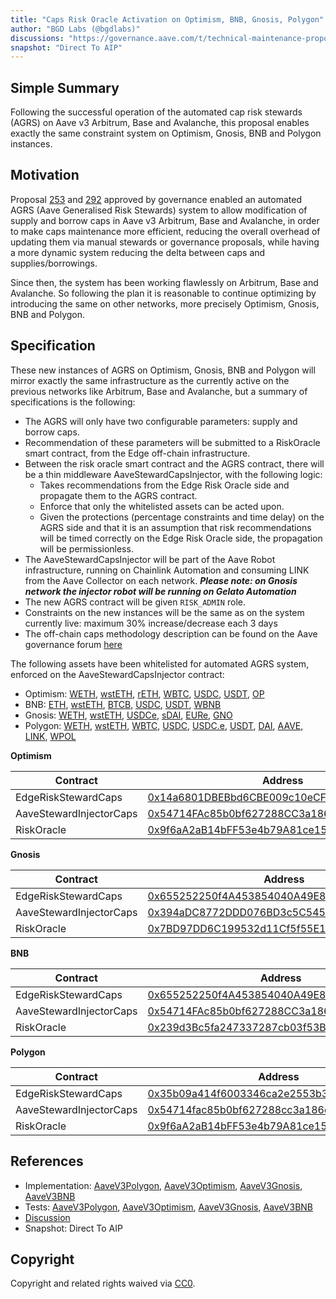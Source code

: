 ```yaml
---
title: "Caps Risk Oracle Activation on Optimism, BNB, Gnosis, Polygon"
author: "BGD Labs (@bgdlabs)"
discussions: "https://governance.aave.com/t/technical-maintenance-proposals/15274/98"
snapshot: "Direct To AIP"
---
```


## Simple Summary

Following the successful operation of the automated cap risk stewards (AGRS) on Aave v3 Arbitrum, Base and Avalanche, this proposal enables exactly the same constraint system on Optimism, Gnosis, BNB and Polygon instances.

## Motivation

Proposal [253](https://vote.onaave.com/proposal/?proposalId=253) and [292](https://vote.onaave.com/proposal/?proposalId=292) approved by governance enabled an automated AGRS (Aave Generalised Risk Stewards) system to allow modification of supply and borrow caps in Aave v3 Arbitrum, Base and Avalanche, in order to make caps maintenance more efficient, reducing the overall overhead of updating them via manual stewards or governance proposals, while having a more dynamic system reducing the delta between caps and supplies/borrowings.

Since then, the system has been working flawlessly on Arbitrum, Base and Avalanche. So following the plan it is reasonable to continue optimizing by introducing the same on other networks, more precisely Optimism, Gnosis, BNB and Polygon.

## Specification

These new instances of AGRS on Optimism, Gnosis, BNB and Polygon will mirror exactly the same infrastructure as the currently active on the previous networks like Arbitrum, Base and Avalanche, but a summary of specifications is the following:

- The AGRS will only have two configurable parameters: supply and borrow caps.
- Recommendation of these parameters will be submitted to a RiskOracle smart contract, from the Edge off-chain infrastructure.
- Between the risk oracle smart contract and the AGRS contract, there will be a thin middleware AaveStewardCapsInjector, with the following logic:
  - Takes recommendations from the Edge Risk Oracle side and propagate them to the AGRS contract.
  - Enforce that only the whitelisted assets can be acted upon.
  - Given the protections (percentage constraints and time delay) on the AGRS side and that it is an assumption that risk recommendations will be timed correctly on the Edge Risk Oracle side, the propagation will be permissionless.
- The AaveStewardCapsInjector will be part of the Aave Robot infrastructure, running on Chainlink Automation and consuming LINK from the Aave Collector on each network. **_Please note: on Gnosis network the injector robot will be running on Gelato Automation_**
- The new AGRS contract will be given `RISK_ADMIN` role.
- Constraints on the new instances will be the same as on the system currently live: maximum 30% increase/decrease each 3 days
- The off-chain caps methodology description can be found on the Aave governance forum [here](https://governance.aave.com/t/arfc-supply-and-borrow-cap-risk-oracle-activation/20834)

The following assets have been whitelisted for automated AGRS system, enforced on the AaveStewardCapsInjector contract:

- Optimism: [WETH](https://optimistic.etherscan.io/address/0x4200000000000000000000000000000000000006), [wstETH](https://optimistic.etherscan.io/address/0x1F32b1c2345538c0c6f582fCB022739c4A194Ebb), [rETH](https://optimistic.etherscan.io/address/0x9Bcef72be871e61ED4fBbc7630889beE758eb81D), [WBTC](https://optimistic.etherscan.io/address/0x68f180fcCe6836688e9084f035309E29Bf0A2095), [USDC](https://optimistic.etherscan.io/address/0x0b2C639c533813f4Aa9D7837CAf62653d097Ff85), [USDT](https://optimistic.etherscan.io/address/0x94b008aA00579c1307B0EF2c499aD98a8ce58e58), [OP](https://optimistic.etherscan.io/address/0x4200000000000000000000000000000000000042)
- BNB: [ETH](https://bscscan.com/address/0x2170Ed0880ac9A755fd29B2688956BD959F933F8), [wstETH](https://bscscan.com/address/0x26c5e01524d2E6280A48F2c50fF6De7e52E9611C), [BTCB](https://bscscan.com/address/0x7130d2A12B9BCbFAe4f2634d864A1Ee1Ce3Ead9c), [USDC](https://bscscan.com/address/0x8AC76a51cc950d9822D68b83fE1Ad97B32Cd580d), [USDT](https://bscscan.com/address/0x55d398326f99059fF775485246999027B3197955), [WBNB](https://bscscan.com/address/0xbb4CdB9CBd36B01bD1cBaEBF2De08d9173bc095c)
- Gnosis: [WETH](https://gnosisscan.io/address/0x6A023CCd1ff6F2045C3309768eAd9E68F978f6e1), [wstETH](https://gnosisscan.io/address/0x6C76971f98945AE98dD7d4DFcA8711ebea946eA6), [USDCe](https://gnosisscan.io/address/0x2a22f9c3b484c3629090FeED35F17Ff8F88f76F0), [sDAI](https://gnosisscan.io/address/0xaf204776c7245bF4147c2612BF6e5972Ee483701), [EURe](https://gnosisscan.io/address/0xcB444e90D8198415266c6a2724b7900fb12FC56E), [GNO](https://gnosisscan.io/address/0x9C58BAcC331c9aa871AFD802DB6379a98e80CEdb)
- Polygon: [WETH](https://polygonscan.com/address/0x7ceB23fD6bC0adD59E62ac25578270cFf1b9f619), [wstETH](https://polygonscan.com/address/0x03b54A6e9a984069379fae1a4fC4dBAE93B3bCCD), [WBTC](https://polygonscan.com/address/0x1BFD67037B42Cf73acF2047067bd4F2C47D9BfD6), [USDC](https://polygonscan.com/address/0x3c499c542cEF5E3811e1192ce70d8cC03d5c3359), [USDC.e](https://polygonscan.com/address/0x2791Bca1f2de4661ED88A30C99A7a9449Aa84174), [USDT](https://polygonscan.com/address/0xc2132D05D31c914a87C6611C10748AEb04B58e8F), [DAI](https://polygonscan.com/address/0x8f3Cf7ad23Cd3CaDbD9735AFf958023239c6A063), [AAVE](https://polygonscan.com/address/0xD6DF932A45C0f255f85145f286eA0b292B21C90B), [LINK](https://polygonscan.com/address/0x53E0bca35eC356BD5ddDFebbD1Fc0fD03FaBad39), [WPOL](https://polygonscan.com/address/0x0d500B1d8E8eF31E21C99d1Db9A6444d3ADf1270)

**Optimism**

| Contract                | Address                                                                                                                          |
| ----------------------- | -------------------------------------------------------------------------------------------------------------------------------- |
| EdgeRiskStewardCaps     | [0x14a6801DBEBbd6CBE009c10eCFDA98C1c7B89012](http://optimistic.etherscan.io/address/0x14a6801DBEBbd6CBE009c10eCFDA98C1c7B89012)  |
| AaveStewardInjectorCaps | [0x54714FAc85b0bf627288CC3a186dE81A42f1D635](https://optimistic.etherscan.io/address/0x54714FAc85b0bf627288CC3a186dE81A42f1D635) |
| RiskOracle              | [0x9f6aA2aB14bFF53e4b79A81ce1554F1DFdbb6608](https://optimistic.etherscan.io/address/0x9f6aA2aB14bFF53e4b79A81ce1554F1DFdbb6608) |

**Gnosis**

| Contract                | Address                                                                                                                |
| ----------------------- | ---------------------------------------------------------------------------------------------------------------------- |
| EdgeRiskStewardCaps     | [0x655252250f4A453854040A49E8280951A76f3033](https://gnosisscan.io/address/0x655252250f4A453854040A49E8280951A76f3033) |
| AaveStewardInjectorCaps | [0x394aDC8772DDD076BD3c5C545c4Edd3617C7d5e6](https://gnosisscan.io/address/0x394aDC8772DDD076BD3c5C545c4Edd3617C7d5e6) |
| RiskOracle              | [0x7BD97DD6C199532d11Cf5f55E13a120dB6dd0F4F](https://gnosisscan.io/address/0x7BD97DD6C199532d11Cf5f55E13a120dB6dd0F4F) |

**BNB**

| Contract                | Address                                                                                                              |
| ----------------------- | -------------------------------------------------------------------------------------------------------------------- |
| EdgeRiskStewardCaps     | [0x655252250f4A453854040A49E8280951A76f3033](http://bscscan.com/address/0x655252250f4A453854040A49E8280951A76f3033)  |
| AaveStewardInjectorCaps | [0x54714FAc85b0bf627288CC3a186dE81A42f1D635](https://bscscan.com/address/0x54714FAc85b0bf627288CC3a186dE81A42f1D635) |
| RiskOracle              | [0x239d3Bc5fa247337287cb03f53B8bc63DBBc332D](https://bscscan.com/address/0x239d3Bc5fa247337287cb03f53B8bc63DBBc332D) |

**Polygon**

| Contract                | Address                                                                                                                  |
| ----------------------- | ------------------------------------------------------------------------------------------------------------------------ |
| EdgeRiskStewardCaps     | [0x35b09a414f6003346ca2e2553b3ea91cd3524af3](https://polygonscan.com/address/0x35b09a414f6003346ca2e2553b3ea91cd3524af3) |
| AaveStewardInjectorCaps | [0x54714fac85b0bf627288cc3a186de81a42f1d635](https://polygonscan.com/address/0x54714fac85b0bf627288cc3a186de81a42f1d635) |
| RiskOracle              | [0x9f6aA2aB14bFF53e4b79A81ce1554F1DFdbb6608](https://polygonscan.com/address/0x9f6aA2aB14bFF53e4b79A81ce1554F1DFdbb6608) |

## References

- Implementation: [AaveV3Polygon](https://github.com/bgd-labs/aave-proposals-v3/blob/main/src/20250722_Multi_CapsRiskOracleActivationOnOptimismBNBGnosisPolygon/AaveV3Polygon_CapsRiskOracleActivationOnOptimismBNBGnosisPolygon_20250722.sol), [AaveV3Optimism](https://github.com/bgd-labs/aave-proposals-v3/blob/main/src/20250722_Multi_CapsRiskOracleActivationOnOptimismBNBGnosisPolygon/AaveV3Optimism_CapsRiskOracleActivationOnOptimismBNBGnosisPolygon_20250722.sol), [AaveV3Gnosis](https://github.com/bgd-labs/aave-proposals-v3/blob/main/src/20250722_Multi_CapsRiskOracleActivationOnOptimismBNBGnosisPolygon/AaveV3Gnosis_CapsRiskOracleActivationOnOptimismBNBGnosisPolygon_20250722.sol), [AaveV3BNB](https://github.com/bgd-labs/aave-proposals-v3/blob/main/src/20250722_Multi_CapsRiskOracleActivationOnOptimismBNBGnosisPolygon/AaveV3BNB_CapsRiskOracleActivationOnOptimismBNBGnosisPolygon_20250722.sol)
- Tests: [AaveV3Polygon](https://github.com/bgd-labs/aave-proposals-v3/blob/main/src/20250722_Multi_CapsRiskOracleActivationOnOptimismBNBGnosisPolygon/AaveV3Polygon_CapsRiskOracleActivationOnOptimismBNBGnosisPolygon_20250722.t.sol), [AaveV3Optimism](https://github.com/bgd-labs/aave-proposals-v3/blob/main/src/20250722_Multi_CapsRiskOracleActivationOnOptimismBNBGnosisPolygon/AaveV3Optimism_CapsRiskOracleActivationOnOptimismBNBGnosisPolygon_20250722.t.sol), [AaveV3Gnosis](https://github.com/bgd-labs/aave-proposals-v3/blob/main/src/20250722_Multi_CapsRiskOracleActivationOnOptimismBNBGnosisPolygon/AaveV3Gnosis_CapsRiskOracleActivationOnOptimismBNBGnosisPolygon_20250722.t.sol), [AaveV3BNB](https://github.com/bgd-labs/aave-proposals-v3/blob/main/src/20250722_Multi_CapsRiskOracleActivationOnOptimismBNBGnosisPolygon/AaveV3BNB_CapsRiskOracleActivationOnOptimismBNBGnosisPolygon_20250722.t.sol)
- [Discussion](https://governance.aave.com/t/technical-maintenance-proposals/15274/98)
- Snapshot: Direct To AIP

## Copyright

Copyright and related rights waived via [CC0](https://creativecommons.org/publicdomain/zero/1.0/).
